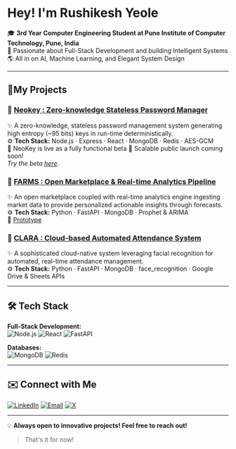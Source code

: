 # Hey! I'm Rushikesh Yeole

🎓 **3rd Year Computer Engineering Student at Pune Institute of Computer Technology, Pune, India**  
🚀 Passionate about Full-Stack Development and building Intelligent Systems  
🌎 All in on AI, Machine Learning, and Elegant System Design

---

## 🚀My Projects

### 🔐 [Neokey : Zero-knowledge Stateless Password Manager](https://github.com/Rushikesh-Yeole/Neokey)  
✨ A zero-knowledge, stateless password management system generating high entropy (~95 bits) keys in run-time deterministically.<br>
⚙️ **Tech Stack:** Node.js · Express · React · MongoDB · Redis · AES-GCM <br>
🔗 NeoKey is live as a fully functional beta 🚀 Scalable public launch coming soon!<br>
    *Try the beta [here](https://neokey.onrender.com).*


### 🧠 [FARMS : Open Marketplace & Real-time Analytics Pipeline](https://github.com/Rushikesh-Yeole/FARMS)  
✨ An open marketplace coupled with real-time analytics engine ingesting market data to provide personalized actionable insights through forecasts.<br>
⚙️ **Tech Stack:** Python · FastAPI · MongoDB · Prophet & ARIMA<br>
🔗 [Prototype](https://farms-glmv.onrender.com/)


### 🎦 [CLARA : Cloud-based Automated Attendance System](https://github.com/Rushikesh-Yeole/CLARA)  
✨ A sophisticated cloud-native system leveraging facial recognition for automated, real-time attendance management.<br>
⚙️ **Tech Stack:** Python · FastAPI ·  MongoDB · face_recognition · Google Drive & Sheets APIs<br>


---


## 🛠 Tech Stack

**Full-Stack Development:**  
![Node.js](https://img.shields.io/badge/-Node.js-339933?style=for-the-badge&logo=nodedotjs&logoColor=white&label=)
![React](https://img.shields.io/badge/-React-61DAFB?style=for-the-badge&logo=react&logoColor=black&label=)
![FastAPI](https://img.shields.io/badge/-FastAPI-009688?style=for-the-badge&logo=fastapi&logoColor=white&label=)


**Databases:**  
![MongoDB](https://img.shields.io/badge/-MongoDB-47A248?style=for-the-badge&logo=mongodb&logoColor=white&label=)
![Redis](https://img.shields.io/badge/-Redis-DC382D?style=for-the-badge&logo=redis&logoColor=white&label=)


---

## ✉️ Connect with Me

[![LinkedIn](https://img.shields.io/badge/-LinkedIn-0A66C2?style=for-the-badge&logo=linkedin&logoColor=white&label=)](https://www.linkedin.com/in/rushikesh-yeole-9115702aa/)
[![Email](https://img.shields.io/badge/-Email-D14836?style=for-the-badge&logo=gmail&logoColor=white&label=)](mailto:rushisyeole@gmail.com)
[![X](https://img.shields.io/badge/--000000?style=for-the-badge&logo=x&logoColor=white&label=)](https://x.com/RushikeshYeole_)


---  
💡 **Always open to innovative projects! Feel free to reach out!**

> That's it for now!